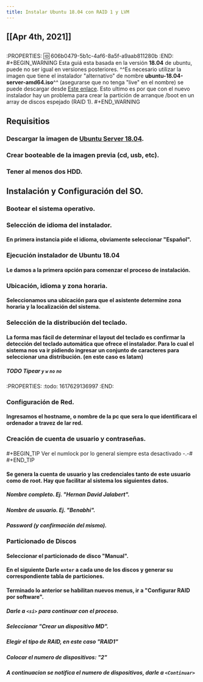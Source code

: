 ```yaml
---
title: Instalar Ubuntu 18.04 con RAID 1 y LVM
---
```


## [[Apr 4th, 2021]]
## 
:PROPERTIES:
:id: 606b0479-5b1c-4af6-8a5f-a9aab811280b
:END:
#+BEGIN_WARNING
Esta guiá esta basada en la versión **18.04** de ubuntu, puede no ser igual en versiones posteriores. ^^Es necesario utilizar la imagen que tiene el instalador "alternativo" de nombre **ubuntu-18.04-server-amd64.iso**^^ (asegurarse que no tenga "live" en el nombre) se puede descargar desde [Este enlace]( http://old-releases.ubuntu.com/releases/bionic/). Esto ultimo es por que con el nuevo instalador hay un problema para crear la partición de arranque /boot en un array de discos espejado (RAID 1).
#+END_WARNING
## Requisitios
### Descargar la imagen de [Ubuntu Server 18.04](https://releases.ubuntu.com/18.04/).
### Crear booteable de la imagen previa (cd, usb, etc).
### Tener al menos dos HDD.
## Instalación y Configuración del SO.
### Bootear el sistema operativo.
### Selección de idioma del instalador.
#### En primera instancia pide el idioma, obviamente seleccionar "**Español**".
### Ejecución instalador de Ubuntu 18.04
#### Le damos a la primera opción para comenzar el proceso de instalación.
### Ubicación, idioma y zona horaria.
#### Seleccionamos una ubicación para que el asistente determine zona horaria y la localización del sistema.
### Selección de la distribución del teclado.
#### La forma mas fácil de determinar el layout del teclado es confirmar la detección del teclado automática que ofrece el instalador. Para lo cual el sistema nos va ir pidiendo ingresar un conjunto de caracteres para seleccionar una distribución. (en este caso es **latam**)
##### TODO Tipear `y` `w` `no` `no`
:PROPERTIES:
:todo: 1617629136997
:END:
### Configuración de Red.
#### Ingresamos el hostname, o nombre de la pc que sera lo que identificara el ordenador a travez de lar red.
### Creación de cuenta de usuario y contraseñas.
#### 
#+BEGIN_TIP
Ver el numlock por lo general siempre esta desactivado -.-#
#+END_TIP
#### Se genera la cuenta de usuario y las credenciales tanto de este usuario como de root. Hay que facilitar al sistema los siguientes datos.
##### Nombre completo. Ej. "Hernan David Jalabert".
##### Nombre de usuario. Ej. "Benabhi".
##### Password (y confirmación del mismo).
### Particionado de Discos
#### Seleccionar el particionado de disco "**Manual**".
#### En el siguiente Darle `enter` a cada uno de los discos y generar su correspondiente tabla de particiones.
#### Terminado lo anterior se habilitan nuevos menus, ir a "**Configurar RAID por software**".
##### Darle a `<si>` para continuar con el proceso.
##### Seleccionar **"Crear un dispositivo MD"**.
##### Elegir el tipo de RAID, en este caso "**RAID1**"
##### Colocar el numero de dispositivos: "**2**"
##### A continuacion se notifica el numero de dispositivos, darle a `<Continuar>`
####
